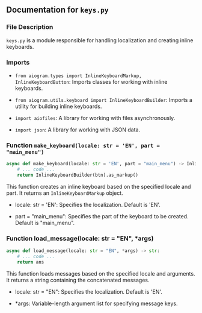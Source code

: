 ## Documentation for `keys.py`

### File Description

`keys.py` is a module responsible for handling localization and creating inline keyboards.

### Imports

- `from aiogram.types import InlineKeyboardMarkup, InlineKeyboardButton`: Imports classes for working with inline keyboards.

- `from aiogram.utils.keyboard import InlineKeyboardBuilder`: Imports a utility for building inline keyboards.

- `import aiofiles`: A library for working with files asynchronously.

- `import json`: A library for working with JSON data.

### Function `make_keyboard(locale: str = 'EN', part = "main_menu")`

```python
async def make_keyboard(locale: str = 'EN', part = "main_menu") -> InlineKeyboardMarkup:
    # ... code ...
    return InlineKeyboardBuilder(btn).as_markup()
```
This function creates an inline keyboard based on the specified locale and part. It returns an `InlineKeyboardMarkup` object.

- locale: str = 'EN': Specifies the localization. Default is 'EN'.

- part = "main_menu": Specifies the part of the keyboard to be created. Default is "main_menu".

### Function load_message(locale: str = "EN", *args)
```python
async def load_message(locale: str = "EN", *args) -> str:
    # ... code ...
    return ans
```
This function loads messages based on the specified locale and arguments. It returns a string containing the concatenated messages.

- locale: str = "EN": Specifies the localization. Default is 'EN'.

- *args: Variable-length argument list for specifying message keys.